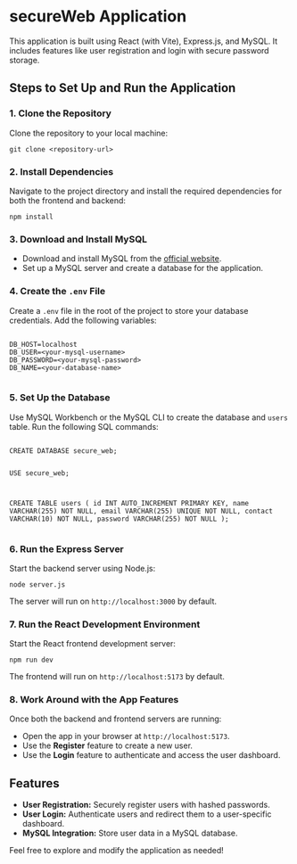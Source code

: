 <!DOCTYPE html>
<html lang="en">
<head>
  <meta charset="UTF-8">
  <meta name="viewport" content="width=device-width, initial-scale=1.0">
  
</head>
<body>
  <h1>secureWeb Application</h1>
  <p>This application is built using React (with Vite), Express.js, and MySQL. It includes features like user registration and login with secure password storage.</p>

  <h2>Steps to Set Up and Run the Application</h2>

  <h3>1. Clone the Repository</h3>
  <p>Clone the repository to your local machine:</p>
  <pre><code>git clone &lt;repository-url&gt;</code></pre>

  <h3>2. Install Dependencies</h3>
  <p>Navigate to the project directory and install the required dependencies for both the frontend and backend:</p>
  <pre><code>npm install</code></pre>

  <h3>3. Download and Install MySQL</h3>
  <ul>
    <li>Download and install MySQL from the <a href="https://dev.mysql.com/downloads/installer/" target="_blank">official website</a>.</li>
    <li>Set up a MySQL server and create a database for the application.</li>
  </ul>

  <h3>4. Create the <code>.env</code> File</h3>
  <p>Create a <code>.env</code> file in the root of the project to store your database credentials. Add the following variables:</p>
  <pre><code>
DB_HOST=localhost
DB_USER=&lt;your-mysql-username&gt;
DB_PASSWORD=&lt;your-mysql-password&gt;
DB_NAME=&lt;your-database-name&gt;
  </code></pre>

  <h3>5. Set Up the Database</h3>
  <p>Use MySQL Workbench or the MySQL CLI to create the database and <code>users</code> table. Run the following SQL commands:</p>
  <pre><code>
CREATE DATABASE secure_web;

USE secure_web;

CREATE TABLE users (
    id INT AUTO_INCREMENT PRIMARY KEY,
    name VARCHAR(255) NOT NULL,
    email VARCHAR(255) UNIQUE NOT NULL,
    contact VARCHAR(10) NOT NULL,
    password VARCHAR(255) NOT NULL
);
  </code></pre>

  <h3>6. Run the Express Server</h3>
  <p>Start the backend server using Node.js:</p>
  <pre><code>node server.js</code></pre>
  <p>The server will run on <code>http://localhost:3000</code> by default.</p>

  <h3>7. Run the React Development Environment</h3>
  <p>Start the React frontend development server:</p>
  <pre><code>npm run dev</code></pre>
  <p>The frontend will run on <code>http://localhost:5173</code> by default.</p>

  <h3>8. Work Around with the App Features</h3>
  <p>Once both the backend and frontend servers are running:</p>
  <ul>
    <li>Open the app in your browser at <code>http://localhost:5173</code>.</li>
    <li>Use the <strong>Register</strong> feature to create a new user.</li>
    <li>Use the <strong>Login</strong> feature to authenticate and access the user dashboard.</li>
  </ul>

  <h2>Features</h2>
  <ul>
    <li><strong>User Registration:</strong> Securely register users with hashed passwords.</li>
    <li><strong>User Login:</strong> Authenticate users and redirect them to a user-specific dashboard.</li>
    <li><strong>MySQL Integration:</strong> Store user data in a MySQL database.</li>
  </ul>

  <p>Feel free to explore and modify the application as needed!</p>
</body>
</html>
